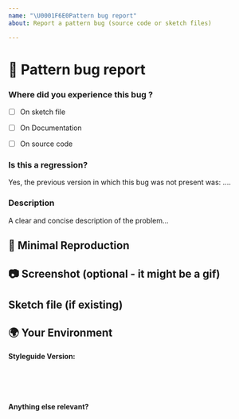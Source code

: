 ```yaml
---
name: "\U0001F6E0️Pattern bug report"
about: Report a pattern bug (source code or sketch files)

---
```

<!--🔅🔅🔅🔅🔅🔅🔅🔅🔅🔅🔅🔅🔅🔅🔅🔅🔅🔅🔅🔅🔅🔅🔅🔅🔅🔅🔅🔅🔅🔅🔅

Oh hi there! 😄

To expedite issue processing please search open and closed issues before submitting a new one.
Existing issues often contain information about workarounds, resolution, or progress updates.

🔅🔅🔅🔅🔅🔅🔅🔅🔅🔅🔅🔅🔅🔅🔅🔅🔅🔅🔅🔅🔅🔅🔅🔅🔅🔅🔅🔅🔅🔅🔅🔅🔅-->


# 🐞 Pattern bug report

### Where did you experience this bug ?
	
- [ ] On sketch file
- [ ] On Documentation
- [ ] On source code


### Is this a regression?

<!-- Did this behavior use to work in the previous version? -->
<!-- ✍️--> Yes, the previous version in which this bug was not present was: ....


### Description

<!-- ✍️--> A clear and concise description of the problem...

## 🔬 Minimal Reproduction

## 📷 Screenshot (optional - it might be a gif)

## Sketch file (if existing)

<!--
Please explain minimal reproduction of the issue
-->

## 🌍  Your Environment

**Styleguide Version:**
<pre><code>
<!-- run `ng version` and paste output below -->
<!-- ✍️-->

</code></pre>

**Anything else relevant?**
<!-- ✍️Is this a browser specific issue? If so, please specify the browser and version. -->
<!-- ✍️Do you have specific setup for sketch, plugins, etc...  -->
<!-- ✍️Do any of these matter: operating system, IDE, package manager, HTTP server, ...? If so, please mention it below. -->


<!--Learn more about our [workflow](https://github.com/adeo/design-system--styleguide/wiki) for requests-->
